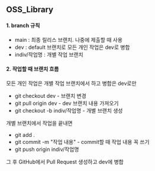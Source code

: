 ## OSS_Library

#### 1. branch 규칙

 - main : 최종 릴리스 브랜치. 나중에 제출할 때 사용
 - dev : default 브랜치로 모든 개인 작업은 dev로 병합
 - indiv/작업명 : 개별 작업 브랜치

#### 2. 작업할 때 브랜치 흐름

모든 개인 작업은 개별 작업 브랜치에서 하고 병합은 dev로만 

 - git checkout dev - 브랜치 변경
 - git pull origin dev - dev 브랜치 내용 가져오기
 - git checkout -b indiv/작업명 - 개별 브랜치 생성

개별 브랜치에서 작업을 끝내면

 - git add . 
 - git commit -m "작업 내용" - commit할 때 작업 내용 꼭 쓰기
 - git push origin indiv/작업명

그 후 GitHub에서 Pull Request 생성하고 dev에 병합

